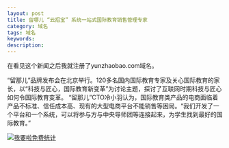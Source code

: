 ```yaml
---
layout: post
title: 留哪儿 “云招宝” 系统一站式国际教育销售管理专家
category: 域名
tags: 域名
keywords: 
description:
---
```



在看见这个新闻之后我就注册了yunzhaobao.com域名。

“留那儿”品牌发布会在北京举行。120多名国内国际教育专家及关心国际教育的家长，以“科技与匠心，国际教育新变革”为讨论主题，探讨了互联网时期科技与匠心如何令国际教育变革。
“留那儿”CTO冷小羽认为，国际教育类产品的电商面临着产品不标准、信任成本高、现有的大型电商平台不能销售等困局。“我们开发了一个平台和一个系统，可以将参与方与中央导师团等连接起来，为学生找到最好的国际教育。”

<script language="javascript" type="text/javascript" src="//js.users.51.la/19176892.js"></script>
<noscript><a href="//www.51.la/?19176892" target="_blank"><img alt="&#x6211;&#x8981;&#x5566;&#x514D;&#x8D39;&#x7EDF;&#x8BA1;" src="//img.users.51.la/19176892.asp" style="border:none" /></a></noscript>
